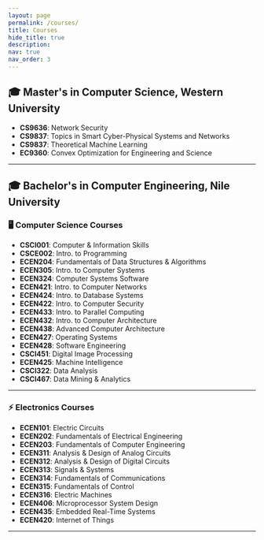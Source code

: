 ```yaml
---
layout: page
permalink: /courses/
title: Courses
hide_title: true
description:
nav: true
nav_order: 3
---
```


## 🎓 Master's in Computer Science, Western University

- **CS9636**: Network Security
- **CS9837**: Topics in Smart Cyber-Physical Systems and Networks
- **CS9837**: Theoretical Machine Learning
- **EC9360**: Convex Optimization for Engineering and Science

---

## 🎓 Bachelor's in Computer Engineering, Nile University

### 🖥️ Computer Science Courses

- **CSCI001**: Computer & Information Skills
- **CSCE002**: Intro. to Programming
- **ECEN204**: Fundamentals of Data Structures & Algorithms
- **ECEN305**: Intro. to Computer Systems
- **ECEN324**: Computer Systems Software
- **ECEN421**: Intro. to Computer Networks
- **ECEN424**: Intro. to Database Systems
- **ECEN422**: Intro. to Computer Security
- **ECEN433**: Intro. to Parallel Computing
- **ECEN432**: Intro. to Computer Architecture
- **ECEN438**: Advanced Computer Architecture
- **ECEN427**: Operating Systems
- **ECEN428**: Software Engineering
- **CSCI451**: Digital Image Processing
- **ECEN425**: Machine Intelligence
- **CSCI322**: Data Analysis
- **CSCI467**: Data Mining & Analytics

---

### ⚡ Electronics Courses

- **ECEN101**: Electric Circuits
- **ECEN202**: Fundamentals of Electrical Engineering
- **ECEN203**: Fundamentals of Computer Engineering
- **ECEN311**: Analysis & Design of Analog Circuits
- **ECEN312**: Analysis & Design of Digital Circuits
- **ECEN313**: Signals & Systems
- **ECEN314**: Fundamentals of Communications
- **ECEN315**: Fundamentals of Control
- **ECEN316**: Electric Machines
- **ECEN406**: Microprocessor System Design
- **ECEN435**: Embedded Real-Time Systems
- **ECEN420**: Internet of Things

---
